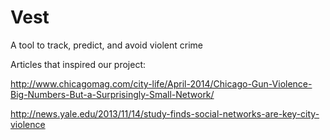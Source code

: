Vest
====

A tool to track, predict, and avoid violent crime

Articles that inspired our project:

http://www.chicagomag.com/city-life/April-2014/Chicago-Gun-Violence-Big-Numbers-But-a-Surprisingly-Small-Network/

http://news.yale.edu/2013/11/14/study-finds-social-networks-are-key-city-violence

